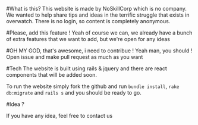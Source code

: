 #What is this?
This website is made by NoSkillCorp which is no company. We wanted to help share tips and ideas in the terrific struggle that exists in overwatch.
There is no login, so content is completely anonymous.

#Please, add this feature !
Yeah of course we can, we already have a bunch of extra features that we want to add, but we're open for any ideas

#OH MY GOD, that's awesome, i need to contribue !
Yeah man, you should ! Open issue and make pull request as much as you want

#Tech
The website is built using rails & jquery and there are react components that will be added soon.

To run the website simply fork the github and run `bundle install`, `rake db:migrate` and `rails s` and you should be ready to go.

#Idea ? 

If you have any idea, feel free to contact us
